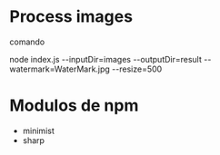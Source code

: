 # Process images

comando

node index.js --inputDir=images --outputDir=result --watermark=WaterMark.jpg --resize=500

# Modulos de npm

- minimist
- sharp

